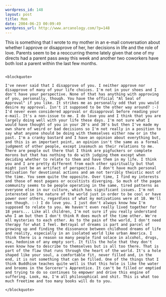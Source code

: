 ```yaml
--- 
wordpress_id: 148
layout: post
title: Mom
date: 2004-06-23 00:09:49
wordpress_url: http://www.arcanology.com/?p=148
---
```

This is something that I wrote to my mother in an e-mail conversation about whether I approve or disapprove of her, her decisions in life and the role of love. Parents seem to be a reoccurring theme lately given that one of my directs had a parent pass away this week and another two coworkers have both lost a parent within the last few months. 
                                                                                                                                                                                                                                                                                                                                                                                                                                                                                                                                                                                                                                                              
                                                                                                                                                                                                                                                                                                                                                                                                                                                                                                                                                                                                                                                              <blockquote>
                                                                                                                                                                                                                                                                                                                                                                                                                                                                                                                                                                                                                                                                I've never said that I disapprove of you. I neither approve nor disapprove of many of your life choices. I'm not in your shoes and I don't have your perspective. None of that has anything with approving of you, personally, though. You have the official "Al Seal of Approval" if you like. It strikes me as personally odd that you would desire my approval. Isn't it supposed to be the other way around? :-) I'd never even considered approval or disapproval before reading your e-mail. It's a non-issue to me. I do love you and I think that you are largely doing well with your life these days. I'm not sure what I would have thought of you in your 20's and 30's but then I've made my own share of weird or bad decisions so I'm not really in a position to say what anyone should be doing with themselves either now or in the past. I'm a cranky bastard and I have an opinion about everything but, and this is an important point, an opinion isn't the same as a formal judgment of other people, except inasmuch as their relations to me. There are people out there that I think are pigfuckers or complete morons but that has nothing to do with judging them except when deciding whether to relate to them and have them in my life. I think you and I are pretty different from each other spiritually but that might just be an artifact of perspective. I don't have much personal motivation for devotional actions and am not terribly theistic most of the time. You seem quite the opposite. Over time, I find my interests and those of most pagans or occultists diverging. So much of the pagan community seems to be people operating in the same, tired patterns as everyone else in our culture, which has significant issues. I'm not interested in the nature of the world just in order to be cool or have power over others, regardless of what my motivations were at 18. We'll see though. :-) I do love you. I just don't always know how I'm supposed to relate to you. We haven't even really lived together for 18 years... Like all children, I'm not sure if you really understand who I am but then I don't think R does much of the time other. We're all mysteries to each other. As to the pain of the world, I don't need therapy for what I feel. Betrayal of dreams is part and parcel of growing up and finding the dissonance between childhood dreams of life and reality, especially in an isolated world like urban America. I think there is a reason so many people find solace in alcohol, drugs, sex, hedonism of any empty sort. It fills the hole that they don't even know how to describe to themselves but is all too there. That is part of the flaw that runs through the heart of the world. It's a hole shaped like your soul, a comfortable fit, never filled and, in the end, it is not something that can be filled. One of the things that I think Buddhism teaches quite well is that this hole is like the water and brooms in the Sorcerer's Apprentice. It can't be filled or emptied and trying to do so continues to empower and drive this engine of suffering. Look, ma, I'm all philosophical and shit. This is what too much freetime and too many books will do to you.
                                                                                                                                                                                                                                                                                                                                                                                                                                                                                                                                                                                                                                                              </blockquote>